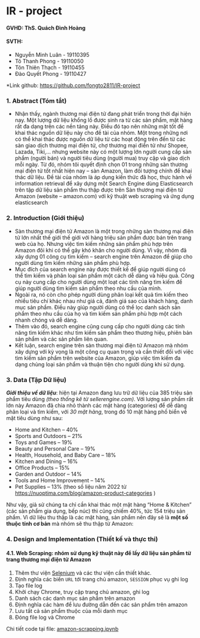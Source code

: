 # IR - project

#### **GVHD:** ThS. Quách Đình Hoàng
#### **SVTH:**
* Nguyễn Minh Luân - 19110395
* Tô Thanh Phong - 19110050
* Tôn Thiên Thạch - 19110455
* Đào Quyết Phong - 19110427

*Link github: https://github.com/fongto2811/IR-project

### 1. Abstract (Tóm tắt)

* Nhận thấy, ngành thương mại điện tử đang phát triển trong thời đại hiện nay. Một lượng dữ liệu khổng lồ được sinh ra từ các sản phẩm, mặt hàng rất đa dạng trên các nền tảng này. Điều đó tạo nên những mặt tốt để khai thác nguồn dữ liệu này cho đề tài của nhóm. Một trong những nơi có thể khai thác được nguồn dữ liệu từ các hoạt động trên đến từ các sàn giao dịch thương mại điện tử, chợ thương mại điển tử như  Shopee, Lazada, Tiki,... nhưng website này có một lượng lớn người cung cấp sản phẩm (người bán) và người tiêu dùng (người mua) truy cập và giao dịch mỗi ngày. Từ đó, nhóm tôi quyết định chọn 01 trong những sàn thương mại điện tử tốt nhất hiện nay – sàn Amazon, làm đối tượng chính để khai thác dữ liệu. Đề tài của nhóm là áp dụng kiến thức đã học, thực hành về information retrieval để xây dựng một Search Engine dùng Elasticsearch trên tập dữ liệu sản phẩm thu thập được trên Sàn thương mại điện tử Amazon (website – amazon.com) với kỹ thuật web scraping và ứng dụng elasticsearch

### 2. Introduction (Giới thiệu)

* Sàn thương mại điện tử Amazon là một trong những sàn thương mại điện tử lớn nhất thế giới thế giới với hàng triệu sản phẩm được bán trên trang web của họ. Nhưng việc tìm kiếm những sản phẩm phù hợp trên Amazon đôi khi có thể gây khó khăn cho người dùng. Vì vậy, nhóm đã xây dựng 01 công cụ tìm kiếm – search engine trên Amazon để giúp cho người dùng tìm kiếm những sản phẩm phù hợp.
* Mục đích của search engine này được thiết kế để giúp người dùng có thể tìm kiếm và phân loại sản phẩm một cách dễ dàng và hiệu quả. Công cụ này cung cấp cho người dùng một loạt các tính năng tìm kiếm để giúp người dùng tìm kiếm sản phẩm theo nhu cầu của mình.
* Ngoài ra, nó còn cho phép người dùng phân loại kết quả tìm kiếm theo nhiều tiêu chí khác nhau như giá cả, đánh giá sao của khách hàng, danh mục sản phẩm. Điều này giúp người dùng có thể lọc danh sách sản phẩm theo nhu cầu của họ và tìm kiếm sản phẩm phù hợp một cách nhanh chóng và dễ dàng.
* Thêm vào đó, search engine cũng cung cấp cho người dùng các tính năng tìm kiếm khác như tìm kiếm sản phẩm theo thương hiệu, phiên bản sản phẩm và các sản phẩm liên quan.
* Kết luận, search engine trên sàn thương mại điện tử Amazon mà nhóm xây dựng với kỳ vọng là một công cụ quan trọng và cần thiết đối với việc tìm kiếm sản phẩm trên website của Amazon, giúp việc tìm kiếm đa dạng chủng loại sản phẩm và thuận tiện cho người dùng khi sử dụng.

### 3. Data (Tập Dữ liệu)

***Giới thiệu về dữ liệu***: hiện tại Amazon đang lưu trữ dữ liệu của 385 triệu sản phẩm tiêu dùng *(theo thống kê từ sellerengine.com)*. Với lượng sản phẩm rất lớn này Amazon đã chia nhỏ thành các mặt hàng (categories) để dễ dàng phân loại và tìm kiếm, với *30 mặt hàng*, trong đó 10 mặt hàng phố biển về mặt tiêu dùng như sau:
*	Home and Kitchen – 40%
*	Sports and Outdoors – 21%
*	Toys and Games – 19%
*	Beauty and Personal Care – 19%
*	Health, Household, and Baby Care – 18%
*	Kitchen and Dining – 16%
*	Office Products – 15%
*	Garden and Outdoor – 14%
*	Tools and Home Improvement – 14%
*	Pet Supplies – 13%
(theo số liệu năm 2022 từ https://nuoptima.com/blog/amazon-product-categories )

Như vậy, giả sử chúng ta chỉ cần khai thác một mặt hàng “Home & Kitchen” (các sản phẩm gia dụng, bếp núc) thì cũng chiếm 40%, tức 154 triệu sản phẩm. Vì dữ liệu thu thập là các mặt hàng, sản phẩm nên đây sẽ là **một số thuộc tính cơ bản** mà nhóm sẽ thu thập từ Amazon:

### 4. Design and Implementation (Thiết kế và thực thi)
#### 4.1. Web Scraping: nhóm sử dụng kỹ thuật này để lấy dữ liệu sản phẩm từ trang thương mại điện tử Amazon

1. Thêm thư viện [Selenium](https://www.selenium.dev/) và các thư viện cần thiết khác.
2. Định nghĩa các biến `URL` tới trang chủ amazon, `SESSION` phục vụ ghi log
3. Tạo file log
4. Khởi chạy Chrome, truy cập trang chủ amazon, ghi log
5. Danh sách các danh mục sản phẩm trên amazon
6. Định nghĩa các hàm để lưu đường dẫn đến các sản phẩm trên amazon
7. Lưu tất cả sản phẩm thuộc của mỗi danh mục
8. Đóng file log và Chrome

Chi tiết code tại file: [amazon-scrapping.ipynb](https://github.com/fongto2811/IR-project/blob/f15c1474830e67bf32c7c3bab5415ebac8812e59/amazon-scrapping.ipynb)
